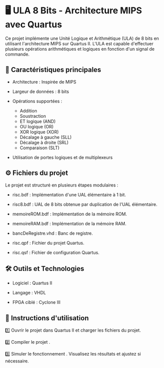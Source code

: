 
# 🖥️ ULA 8 Bits - Architecture MIPS avec Quartus

Ce projet implémente une Unité Logique et Arithmétique (ULA) de 8 bits en utilisant l'architecture MIPS sur Quartus II. L'ULA est capable d'effectuer plusieurs opérations arithmétiques et logiques en fonction d'un signal de commande.

## 📌 Caractéristiques principales
- Architecture : Inspirée de MIPS

- Largeur de données : 8 bits

- Opérations supportées :
    - Addition  
    - Soustraction  
    - ET logique (AND)  
    - OU logique (OR)  
    - XOR logique (XOR)  
    - Décalage à gauche (SLL)  
    - Décalage à droite (SRL)  
    - Comparaison (SLT)  
- Utilisation de portes logiques et de multiplexeurs
## ⚙️ Fichiers du projet
Le projet est structuré en plusieurs étapes modulaires :

- risc.bdf : Implémentation d'une UAL élémentaire à 1 bit.

- risc8.bdf : UAL de 8 bits obtenue par duplication de l'UAL élémentaire.

- memoireROM.bdf : Implémentation de la mémoire ROM.

- memoireRAM.bdf : Implémentation de la mémoire RAM.

- bancDeRegistre.vhd : Banc de registre.

- risc.qpf : Fichier du projet Quartus.

- risc.qsf : Fichier de configuration Quartus.

## 🛠️ Outils et Technologies

- Logiciel : Quartus II

- Langage : VHDL

- FPGA ciblé : Cyclone III 

## 🚀 Instructions d'utilisation

1️⃣ Ouvrir le projet dans Quartus II et charger les fichiers du projet.

2️⃣ Compiler le projet .

3️⃣ Simuler le fonctionnement . Visualisez les résultats et ajustez si nécessaire.
